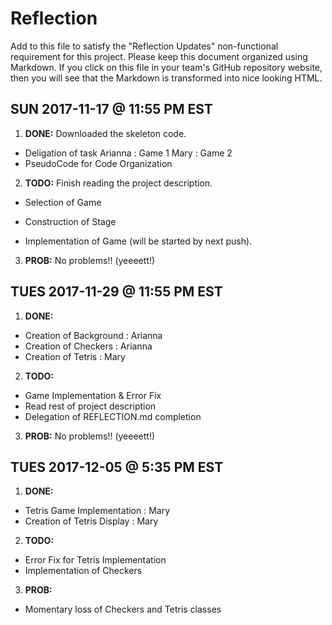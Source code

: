 # Reflection

Add to this file to satisfy the "Reflection Updates" non-functional requirement
for this project. Please keep this document organized using Markdown. If you
click on this file in your team's GitHub repository website, then you will see
that the Markdown is transformed into nice looking HTML. 

## SUN 2017-11-17 @ 11:55 PM EST

1. **DONE:** Downloaded the skeleton code.
- Deligation of task 
	Arianna : Game 1
	Mary : Game 2
- PseudoCode for Code Organization

2. **TODO:** Finish reading the project description.
- Selection of Game
- Construction of Stage 

- Implementation of Game
	(will be started by next push).

3. **PROB:** No problems!! (yeeeett!)

## TUES 2017-11-29 @ 11:55 PM EST

1. **DONE:** 
- Creation of Background : Arianna
- Creation of Checkers   : Arianna
- Creation of Tetris : Mary 


2. **TODO:** 
- Game Implementation & Error Fix
- Read rest of project description
- Delegation of REFLECTION.md completion

3. **PROB:** No problems!! (yeeeett!)

## TUES 2017-12-05 @ 5:35 PM EST

1. **DONE:**
- Tetris Game Implementation : Mary
- Creation of Tetris Display : Mary


2. **TODO:**
- Error Fix for Tetris Implementation
- Implementation of Checkers

3. **PROB:**
- Momentary loss of Checkers and Tetris classes
